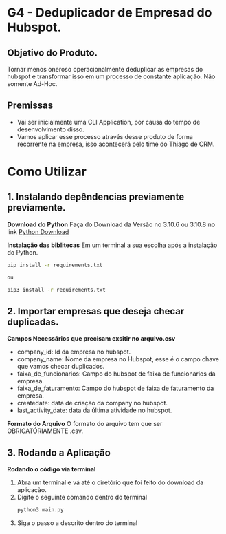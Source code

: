# G4 - Deduplicador de Empresad do Hubspot. 

## Objetivo do Produto. 
Tornar menos oneroso operacionalmente deduplicar as empresas do hubspot e transformar isso em um processo de constante aplicação. Não somente Ad-Hoc. 


## Premissas
- Vai ser inicialmente uma CLI Application, por causa do tempo de desenvolvimento disso. 
- Vamos aplicar esse processo através desse produto de forma recorrente na empresa, isso acontecerá pelo time do Thiago de CRM. 



# Como Utilizar

## 1. Instalando depêndencias previamente previamente. 

**Download do Python**
Faça do Download da Versão no  3.10.6 ou 3.10.8 no link [Python Download](https://www.python.org/downloads/release/python-3108/)

**Instalação das biblitecas**
Em um terminal a sua escolha após a instalação do Python. 
```bash
pip install -r requirements.txt

ou 

pip3 install -r requirements.txt
```

## 2. Importar empresas que deseja checar duplicadas.

**Campos Necessários que precisam exsitir no arquivo.csv**
- company_id: Id da empresa no hubspot. 
- company_name: Nome da empresa no Hubspot, esse é o campo chave que vamos checar duplicados.
- faixa_de_funcionarios: Campo do hubspot de faixa de funcionarios da empresa.
- faixa_de_faturamento: Campo do hubspot de faixa de faturamento da empresa.
- createdate: data de criação da company no hubspot. 
- last_activity_date: data da última atividade no hubspot.

**Formato do Arquivo**
O formato do arquivo tem que ser OBRIGATÓRIAMENTE .csv. 


## 3. Rodando a Aplicação

**Rodando o código via terminal**
1. Abra um terminal e vá até o diretório que foi feito do download da aplicaçào. 
2. Digite o seguinte comando dentro do terminal
    ```bash
    python3 main.py
    ```
3. Siga o passo a descrito dentro do terminal

